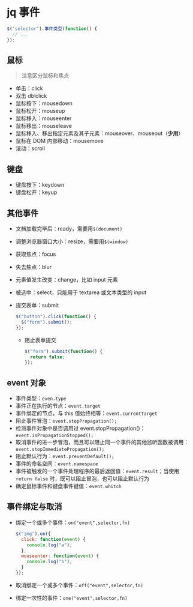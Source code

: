 # jq 事件

```js
$("selector").事件类型(function() {
  // ...
});
```

## 鼠标

> 注意区分鼠标和焦点

- 单击：click
- 双击 dblclick
- 鼠标按下：mousedown
- 鼠标松开：mouseup
- 鼠标移入：mouseenter
- 鼠标移出：mouseleave
- 鼠标移入、移出指定元素及其子元素：mouseover、mouseout（**少用**）
- 鼠标在 DOM 内部移动：mousemove
- 滚动：scroll

## 键盘

- 键盘按下：keydown
- 键盘松开：keyup

## 其他事件

- 文档加载完毕后：ready，需要用`$(document)`
- 调整浏览器窗口大小：resize，需要用`$(window)`
- 获取焦点：focus
- 失去焦点：blur
- 元素值发生改变：change，比如 input 元素
- 被选中：select，只能用于 textarea 或文本类型的 input

- 提交表单：submit

  ```js
  $("button").click(function() {
    $("form").submit();
  });
  ```

  - 阻止表单提交

    ```js
    $("form").submit(function() {
      return false;
    });
    ```

## event 对象

- 事件类型：`even.type`
- 事件正在执行的节点：`event.target`
- 事件绑定的节点，与 this 值始终相等：`event.currentTarget`
- 阻止事件冒泡：`event.stopPropagation();`
- 检测事件对象中是否调用过 event.stopPropagation()：`event.isPropagationStopped();`
- 取消事件的进一步冒泡，而且可以阻止同一个事件的其他监听函数被调用：`event.stopImmediatePropagation();`
- 阻止默认行为：`event.preventDefault();`
- 事件的命名空间：`event.namespace`
- 事件被触发的一个事件处理程序的最后返回值：`event.result`；当使用 `return false` 时，既可以阻止冒泡，也可以阻止默认行为
- 确定鼠标事件和键盘事件键值：`event.whitch`

## 事件绑定与取消

- 绑定一个或多个事件：`on("event",selector,fn)`

  ```js
  $("img").on({
    click: function(event) {
      console.log("a");
    },
    mouseenter: function(event) {
      console.log("b");
    }
  });
  ```

- 取消绑定一个或多个事件：`off("event",selector,fn)`
- 绑定一次性的事件：`one("event",selector,fn)`
